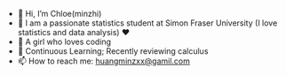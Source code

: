 - 👋 Hi, I’m Chloe(minzhi)
- 🤩 I am a passionate statistics student at Simon Fraser University (I love statistics and data analysis) ❤️
- 👀 A girl who loves coding
- 🌱 Continuous Learning; Recently reviewing calculus
- 📫 How to reach me: huangminzxx@gamil.com 

<!---
minzhih/minzhih is a ✨ special ✨ repository because its `README.md` (this file) appears on your GitHub profile.
You can click the Preview link to take a look at your changes.
--->
